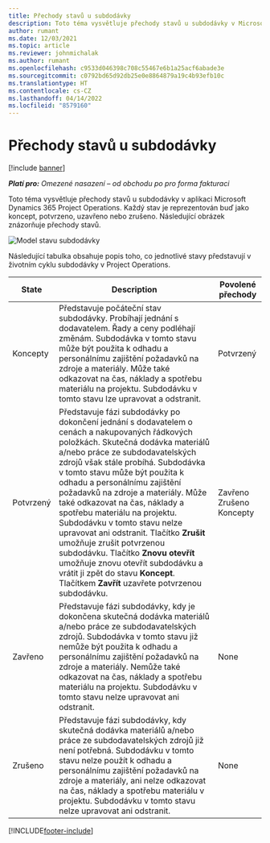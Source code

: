 ```yaml
---
title: Přechody stavů u subdodávky
description: Toto téma vysvětluje přechody stavů u subdodávky v Microsoft Dynamics 365 Project Operations při vytvoření, realizaci a uzavření subdodávky.
author: rumant
ms.date: 12/03/2021
ms.topic: article
ms.reviewer: johnmichalak
ms.author: rumant
ms.openlocfilehash: c9533d046398c708c55467e6b1a25acf6abade3e
ms.sourcegitcommit: c0792bd65d92db25e0e8864879a19c4b93efb10c
ms.translationtype: HT
ms.contentlocale: cs-CZ
ms.lasthandoff: 04/14/2022
ms.locfileid: "8579160"
---
```

# <a name="state-transitions-on-a-subcontract"></a>Přechody stavů u subdodávky 

[!include [banner](../../includes/dataverse-preview.md)]

_**Platí pro:** Omezené nasazení – od obchodu po pro forma fakturaci_

Toto téma vysvětluje přechody stavů u subdodávky v aplikaci Microsoft Dynamics 365 Project Operations. Každý stav je reprezentován buď jako koncept, potvrzeno, uzavřeno nebo zrušeno. Následující obrázek znázorňuje přechody stavů.

![Model stavu subdodávky](../media/SubconStates.png)  

Následující tabulka obsahuje popis toho, co jednotlivé stavy představují v životním cyklu subdodávky v Project Operations.

| State | Description | Povolené přechody |
| --- | --- | --- |
| Koncepty | Představuje počáteční stav subdodávky. Probíhají jednání s dodavatelem. Řady a ceny podléhají změnám. Subdodávka v tomto stavu může být použita k odhadu a personálnímu zajištění požadavků na zdroje a materiály. Může také odkazovat na čas, náklady a spotřebu materiálu na projektu. Subdodávku v tomto stavu lze upravovat a odstranit. | Potvrzený |
| Potvrzený | Představuje fázi subdodávky po dokončení jednání s dodavatelem o cenách a nakupovaných řádkových položkách. Skutečná dodávka materiálů a/nebo práce ze subdodavatelských zdrojů však stále probíhá. Subdodávka v tomto stavu může být použita k odhadu a personálnímu zajištění požadavků na zdroje a materiály. Může také odkazovat na čas, náklady a spotřebu materiálu na projektu. Subdodávku v tomto stavu nelze upravovat ani odstranit. Tlačítko **Zrušit** umožňuje zrušit potvrzenou subdodávku. Tlačítko **Znovu otevřít** umožňuje znovu otevřít subdodávku a vrátit ji zpět do stavu **Koncept**. Tlačítkem **Zavřít** uzavřete potvrzenou subdodávku. | Zavřeno <br> Zrušeno <br> Koncepty |
| Zavřeno | Představuje fázi subdodávky, kdy je dokončena skutečná dodávka materiálů a/nebo práce ze subdodavatelských zdrojů. Subdodávka v tomto stavu již nemůže být použita k odhadu a personálnímu zajištění požadavků na zdroje a materiály. Nemůže také odkazovat na čas, náklady a spotřebu materiálu na projektu. Subdodávku v tomto stavu nelze upravovat ani odstranit. | None |
| Zrušeno | Představuje fázi subdodávky, kdy skutečná dodávka materiálů a/nebo práce ze subdodavatelských zdrojů již není potřebná. Subdodávku v tomto stavu nelze použít k odhadu a personálnímu zajištění požadavků na zdroje a materiály, ani nelze odkazovat na čas, náklady a spotřebu materiálu v projektu. Subdodávku v tomto stavu nelze upravovat ani odstranit. | None |


[!INCLUDE[footer-include](../../includes/footer-banner.md)]
